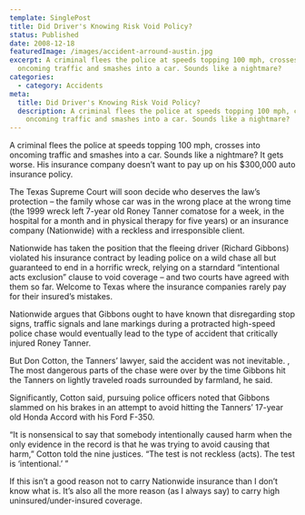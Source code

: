 ```yaml
---
template: SinglePost
title: Did Driver's Knowing Risk Void Policy?
status: Published
date: 2008-12-18
featuredImage: /images/accident-arround-austin.jpg
excerpt: A criminal flees the police at speeds topping 100 mph, crosses into
  oncoming traffic and smashes into a car. Sounds like a nightmare?
categories:
  - category: Accidents
meta:
  title: Did Driver's Knowing Risk Void Policy?
  description: A criminal flees the police at speeds topping 100 mph, crosses into
    oncoming traffic and smashes into a car. Sounds like a nightmare?
---
```

<!--StartFragment-->

A criminal flees the police at speeds topping 100 mph, crosses into oncoming traffic and smashes into a car. Sounds like a nightmare? It gets worse. His insurance company doesn’t want to pay up on his $300,000 auto insurance policy.

The Texas Supreme Court will soon decide who deserves the law’s protection – the family whose car was in the wrong place at the wrong time (the 1999 wreck left 7-year old Roney Tanner comatose for a week, in the hospital for a month and in physical therapy for five years) or an insurance company (Nationwide) with a reckless and irresponsible client.

Nationwide has taken the position that the fleeing driver (Richard Gibbons) violated his insurance contract by leading police on a wild chase all but guaranteed to end in a horrific wreck, relying on a starndard “intentional acts exclusion” clause to void coverage – and two courts have agreed with them so far. Welcome to Texas where the insurance companies rarely pay for their insured’s mistakes.

Nationwide argues that Gibbons ought to have known that disregarding stop signs, traffic signals and lane markings during a protracted high-speed police chase would eventually lead to the type of accident that critically injured Roney Tanner.

But Don Cotton, the Tanners’ lawyer, said the accident was not inevitable. ,\
The most dangerous parts of the chase were over by the time Gibbons hit the Tanners on lightly traveled roads surrounded by farmland, he said.

Significantly, Cotton said, pursuing police officers noted that Gibbons slammed on his brakes in an attempt to avoid hitting the Tanners’ 17-year old Honda Accord with his Ford F-350.

“It is nonsensical to say that somebody intentionally caused harm when the only evidence in the record is that he was trying to avoid causing that harm,” Cotton told the nine justices. “The test is not reckless (acts). The test is ‘intentional.’ ”

If this isn’t a good reason not to carry Nationwide insurance than I don’t know what is. It’s also all the more reason (as I always say) to carry high uninsured/under-insured coverage.

<!--EndFragment-->